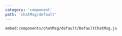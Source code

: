 ```yaml
---
category: 'component'
path: 'chatMsg/default'
---
```


`embed:components/chatMsg/default/DefaultChatMsg.js`
